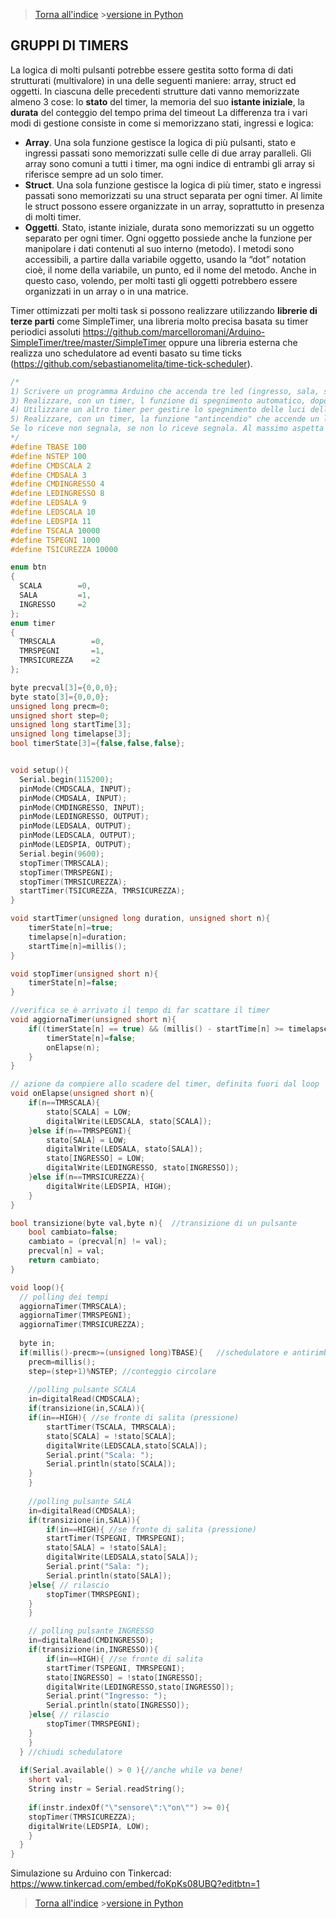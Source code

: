 >[Torna all'indice](indextimers.md) >[versione in Python](gruppitimerspy.md)
## **GRUPPI DI TIMERS**

La logica di molti pulsanti potrebbe essere gestita sotto forma di dati strutturati (multivalore) in una delle seguenti maniere: array, struct ed oggetti. 
In ciascuna delle precedenti strutture dati vanno memorizzate almeno 3 cose: lo **stato** del timer, la memoria del suo **istante iniziale**, la **durata** del conteggio del tempo prima del timeout
La differenza tra i vari modi di gestione consiste in come si memorizzano stati, ingressi e logica:
- **Array**. Una sola funzione gestisce la logica di più pulsanti, stato e ingressi passati sono memorizzati sulle celle di due array paralleli. Gli array sono comuni a tutti i timer, ma ogni indice di entrambi gli array si riferisce sempre ad un solo timer.
- **Struct**. Una sola funzione gestisce la logica di più timer, stato e ingressi passati sono memorizzati su una struct separata per ogni timer. Al limite le struct possono essere organizzate in un array, soprattutto in presenza di molti timer.
- **Oggetti**. Stato, istante iniziale, durata sono memorizzati su un oggetto separato per ogni timer. Ogni oggetto possiede anche la funzione per manipolare i dati contenuti al suo interno (metodo). I metodi sono accessibili, a partire dalla variabile oggetto, usando la “dot” notation cioè, il nome della variabile, un punto, ed il nome del metodo. Anche in questo caso, volendo, per molti tasti gli oggetti potrebbero essere organizzati in un array o in una matrice.

Timer ottimizzati per molti task si possono realizzare utilizzando **librerie di terze parti** come SimpleTimer, una libreria molto precisa basata su timer periodici assoluti https://github.com/marcelloromani/Arduino-SimpleTimer/tree/master/SimpleTimer oppure una libreria esterna che realizza uno schedulatore ad eventi basato su time ticks (https://github.com/sebastianomelita/time-tick-scheduler).

```C++
/*
1) Scrivere un programma Arduino che accenda tre led (ingresso, sala, scala). Accenderli con tre pulsanti toggle separati. Lo stato dei led deve essere scritto sulla seriale all'avvenire (occorrenza) di ogni comando.
3) Realizzare, con un timer, l funzione di spegnimento automatico, dopo 10 secondi, della luce della scala. (dispensa timer.doc)
4) Utilizzare un altro timer per gestire lo spegnimento delle luci delle due sale alla pressione prolungata di uno dei loro pulsanti.
5) Realizzare, con un timer, la funzione "antincendio" che accende un led di segnalazione se non riceve via seriale il il comando "sensore":"on" entro 10 secondi.
Se lo riceve non segnala, se non lo riceve segnala. Al massimo aspetta 10 secondi per segnalare.
*/
#define TBASE 100
#define NSTEP 100
#define CMDSCALA 2
#define CMDSALA 3
#define CMDINGRESSO 4
#define LEDINGRESSO 8
#define LEDSALA 9
#define LEDSCALA 10
#define LEDSPIA 11
#define TSCALA 10000
#define TSPEGNI 1000
#define TSICUREZZA 10000

enum btn
{
  SCALA        =0,
  SALA         =1,
  INGRESSO     =2
};
enum timer
{
  TMRSCALA        =0,
  TMRSPEGNI       =1,
  TMRSICUREZZA    =2
};

byte precval[3]={0,0,0};
byte stato[3]={0,0,0};
unsigned long precm=0;
unsigned short step=0;
unsigned long startTime[3];
unsigned long timelapse[3];
bool timerState[3]={false,false,false};


void setup(){
  Serial.begin(115200);
  pinMode(CMDSCALA, INPUT);
  pinMode(CMDSALA, INPUT);
  pinMode(CMDINGRESSO, INPUT);
  pinMode(LEDINGRESSO, OUTPUT);
  pinMode(LEDSALA, OUTPUT);
  pinMode(LEDSCALA, OUTPUT);
  pinMode(LEDSPIA, OUTPUT);
  Serial.begin(9600);
  stopTimer(TMRSCALA);
  stopTimer(TMRSPEGNI);
  stopTimer(TMRSICUREZZA);
  startTimer(TSICUREZZA, TMRSICUREZZA);
}

void startTimer(unsigned long duration, unsigned short n){
	timerState[n]=true;
	timelapse[n]=duration;
	startTime[n]=millis();
}

void stopTimer(unsigned short n){
	timerState[n]=false;
}

//verifica se è arrivato il tempo di far scattare il timer
void aggiornaTimer(unsigned short n){
	if((timerState[n] == true) && (millis() - startTime[n] >= timelapse[n])){
		timerState[n]=false;
		onElapse(n);
	}
}

// azione da compiere allo scadere del timer, definita fuori dal loop
void onElapse(unsigned short n){
	if(n==TMRSCALA){
		stato[SCALA] = LOW;
		digitalWrite(LEDSCALA, stato[SCALA]);
	}else if(n==TMRSPEGNI){
		stato[SALA] = LOW;
		digitalWrite(LEDSALA, stato[SALA]);
		stato[INGRESSO] = LOW;
		digitalWrite(LEDINGRESSO, stato[INGRESSO]);
	}else if(n==TMRSICUREZZA){
		digitalWrite(LEDSPIA, HIGH);
	}
}

bool transizione(byte val,byte n){  //transizione di un pulsante
	bool cambiato=false;
	cambiato = (precval[n] != val);
	precval[n] = val;  
	return cambiato; 
}

void loop(){
  // polling dei tempi
  aggiornaTimer(TMRSCALA);
  aggiornaTimer(TMRSPEGNI);
  aggiornaTimer(TMRSICUREZZA);
  
  byte in;
  if(millis()-precm>=(unsigned long)TBASE){   //schedulatore e antirimbalzo
    precm=millis();   
    step=(step+1)%NSTEP; //conteggio circolare
       
    //polling pulsante SCALA
    in=digitalRead(CMDSCALA);
    if(transizione(in,SCALA)){
	if(in==HIGH){ //se fronte di salita (pressione)
		startTimer(TSCALA, TMRSCALA); 
		stato[SCALA] = !stato[SCALA];
		digitalWrite(LEDSCALA,stato[SCALA]);
		Serial.print("Scala: ");
		Serial.println(stato[SCALA]);
	}
    }
    
    //polling pulsante SALA
    in=digitalRead(CMDSALA);
    if(transizione(in,SALA)){
        if(in==HIGH){ //se fronte di salita (pressione)
		startTimer(TSPEGNI, TMRSPEGNI);
		stato[SALA] = !stato[SALA];
		digitalWrite(LEDSALA,stato[SALA]);
		Serial.print("Sala: ");
		Serial.println(stato[SALA]);
	}else{ // rilascio
		stopTimer(TMRSPEGNI);
	}
    }    

    // polling pulsante INGRESSO
    in=digitalRead(CMDINGRESSO);
    if(transizione(in,INGRESSO)){
        if(in==HIGH){ //se fronte di salita
		startTimer(TSPEGNI, TMRSPEGNI);
		stato[INGRESSO] = !stato[INGRESSO];
		digitalWrite(LEDINGRESSO,stato[INGRESSO]);
		Serial.print("Ingresso: ");
		Serial.println(stato[INGRESSO]);
	}else{ // rilascio
		stopTimer(TMRSPEGNI);
	}
    }
  } //chiudi schedulatore 
  
  if(Serial.available() > 0 ){//anche while va bene!
    short val;
    String instr = Serial.readString();
	
    if(instr.indexOf("\"sensore\":\"on\"") >= 0){
	stopTimer(TMRSICUREZZA);
	digitalWrite(LEDSPIA, LOW);
    }
  }
}
```
Simulazione su Arduino con Tinkercad: https://www.tinkercad.com/embed/foKpKs08UBQ?editbtn=1

>[Torna all'indice](indextimers.md) >[versione in Python](gruppitimerspy.md)

